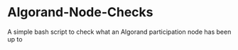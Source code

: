 # Algorand-Node-Checks
A simple bash script to check what an Algorand participation node has been up to
